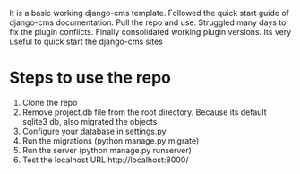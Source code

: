 It is a basic working django-cms template. Followed the quick start guide of django-cms documentation. Pull the repo and use. Struggled many days to fix the plugin conflicts. Finally consolidated working plugin versions. Its very useful to quick start the django-cms sites

# Steps to use the repo

1. Clone the repo
2. Remove project.db file from the root directory. Because its default sqlite3 db, also migrated the objects
3. Configure your database in settings.py
4. Run the migrations (python manage.py migrate)
5. Run the server (python manage.py runserver)
6. Test the localhost URL http://localhost:8000/
